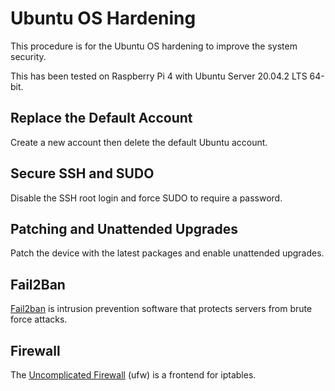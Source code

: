 # Ubuntu OS Hardening

This procedure is for the Ubuntu OS hardening to improve the system security.

This has been tested on Raspberry Pi 4 with Ubuntu Server 20.04.2 LTS 64-bit.

## Replace the Default Account

Create a new account then delete the default Ubuntu account.

## Secure SSH and SUDO

Disable the SSH root login and force SUDO to require a password.

## Patching and Unattended Upgrades

Patch the device with the latest packages and enable unattended upgrades.

## Fail2Ban

[Fail2ban](https://en.wikipedia.org/wiki/Fail2ban) is intrusion prevention 
software that protects servers from brute force attacks.

## Firewall

The [Uncomplicated Firewall](https://wiki.ubuntu.com/UncomplicatedFirewall) (ufw) is a frontend for iptables.